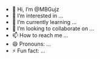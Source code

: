 - 👋 Hi, I’m @MBGujz
- 👀 I’m interested in ...
- 🌱 I’m currently learning ...
- 💞️ I’m looking to collaborate on ...
- 📫 How to reach me ...
- 😄 Pronouns: ...
- ⚡ Fun fact: ...

<!---
MBGujz/MBGujz is a ✨ special ✨ repository because its `README.md` (this file) appears on your GitHub profile.
You can click the Preview link to take a look at your changes.
--->
